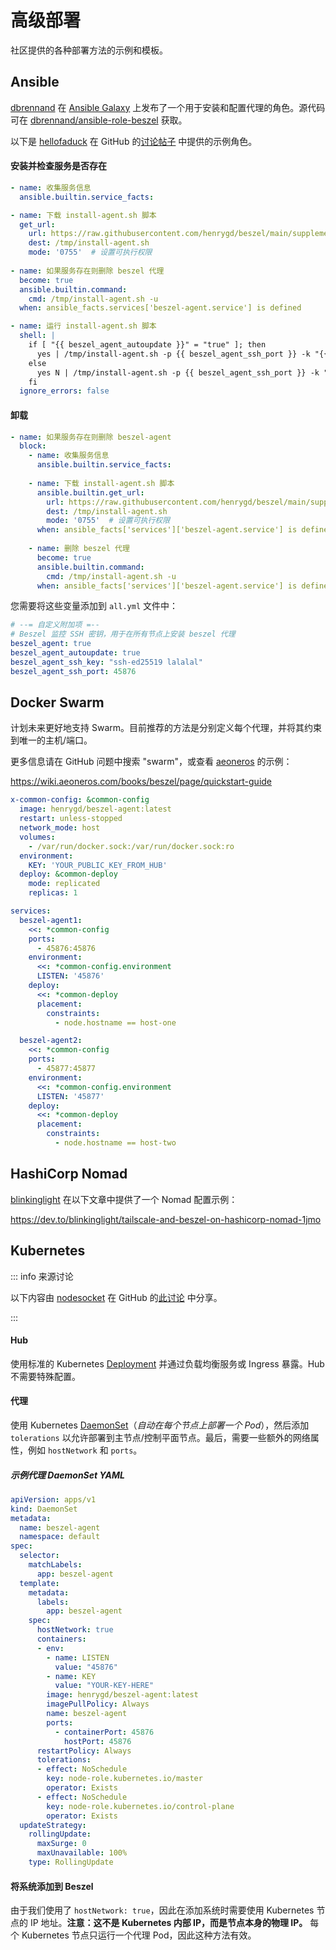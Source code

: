 # 高级部署

社区提供的各种部署方法的示例和模板。

## Ansible

[dbrennand](https://github.com/dbrennand) 在 [Ansible Galaxy](https://galaxy.ansible.com/ui/standalone/roles/dbrennand/beszel/documentation/) 上发布了一个用于安装和配置代理的角色。源代码可在 [dbrennand/ansible-role-beszel](https://github.com/dbrennand/ansible-role-beszel) 获取。

以下是 [hellofaduck](https://github.com/hellofaduck) 在 GitHub 的[讨论帖子](https://github.com/henrygd/beszel/discussions/629) 中提供的示例角色。

#### 安装并检查服务是否存在

```yaml
- name: 收集服务信息
  ansible.builtin.service_facts:

- name: 下载 install-agent.sh 脚本
  get_url:
    url: https://raw.githubusercontent.com/henrygd/beszel/main/supplemental/scripts/install-agent.sh
    dest: /tmp/install-agent.sh
    mode: '0755'  # 设置可执行权限
    
- name: 如果服务存在则删除 beszel 代理
  become: true
  ansible.builtin.command:
    cmd: /tmp/install-agent.sh -u
  when: ansible_facts.services['beszel-agent.service'] is defined

- name: 运行 install-agent.sh 脚本
  shell: |
    if [ "{{ beszel_agent_autoupdate }}" = "true" ]; then 
      yes | /tmp/install-agent.sh -p {{ beszel_agent_ssh_port }} -k "{{ beszel_agent_ssh_key }}"
    else 
      yes N | /tmp/install-agent.sh -p {{ beszel_agent_ssh_port }} -k "{{ beszel_agent_ssh_key }}" 
    fi
  ignore_errors: false
```

#### 卸载

```yaml
- name: 如果服务存在则删除 beszel-agent
  block:
    - name: 收集服务信息
      ansible.builtin.service_facts:
    
    - name: 下载 install-agent.sh 脚本
      ansible.builtin.get_url:
        url: https://raw.githubusercontent.com/henrygd/beszel/main/supplemental/scripts/install-agent.sh
        dest: /tmp/install-agent.sh
        mode: '0755'  # 设置可执行权限
      when: ansible_facts['services']['beszel-agent.service'] is defined
    
    - name: 删除 beszel 代理
      become: true
      ansible.builtin.command:
        cmd: /tmp/install-agent.sh -u
      when: ansible_facts['services']['beszel-agent.service'] is defined
```

您需要将这些变量添加到 `all.yml` 文件中：

```yaml
# --= 自定义附加项 =--
# Beszel 监控 SSH 密钥，用于在所有节点上安装 beszel 代理
beszel_agent: true
beszel_agent_autoupdate: true
beszel_agent_ssh_key: "ssh-ed25519 lalalal"
beszel_agent_ssh_port: 45876
```

## Docker Swarm

计划未来更好地支持 Swarm。目前推荐的方法是分别定义每个代理，并将其约束到唯一的主机/端口。

更多信息请在 GitHub 问题中搜索 "swarm"，或查看 [aeoneros](https://github.com/aeoneros) 的示例：

https://wiki.aeoneros.com/books/beszel/page/quickstart-guide

```yaml
x-common-config: &common-config
  image: henrygd/beszel-agent:latest
  restart: unless-stopped
  network_mode: host
  volumes:
    - /var/run/docker.sock:/var/run/docker.sock:ro
  environment:
    KEY: 'YOUR_PUBLIC_KEY_FROM_HUB'
  deploy: &common-deploy
    mode: replicated
    replicas: 1

services:
  beszel-agent1:
    <<: *common-config
    ports:
      - 45876:45876
    environment:
      <<: *common-config.environment
      LISTEN: '45876'
    deploy:
      <<: *common-deploy 
      placement:
        constraints:
          - node.hostname == host-one

  beszel-agent2:
    <<: *common-config
    ports:
      - 45877:45877
    environment:
      <<: *common-config.environment
      LISTEN: '45877'
    deploy:
      <<: *common-deploy 
      placement:
        constraints:
          - node.hostname == host-two
```

## HashiCorp Nomad

[blinkinglight](https://github.com/blinkinglight) 在以下文章中提供了一个 Nomad 配置示例：

https://dev.to/blinkinglight/tailscale-and-beszel-on-hashicorp-nomad-1jmo

## Kubernetes

::: info 来源讨论

以下内容由 [nodesocket](https://github.com/nodesocket) 在 GitHub 的[此讨论](https://github.com/henrygd/beszel/discussions/431) 中分享。

:::

#### Hub

使用标准的 Kubernetes [Deployment](https://kubernetes.io/docs/concepts/workloads/controllers/deployment/) 并通过负载均衡服务或 Ingress 暴露。Hub 不需要特殊配置。

#### 代理

使用 Kubernetes [DaemonSet](https://kubernetes.io/docs/concepts/workloads/controllers/daemonset/)（_自动在每个节点上部署一个 Pod_），然后添加 `tolerations` 以允许部署到主节点/控制平面节点。最后，需要一些额外的网络属性，例如 `hostNetwork` 和 `ports`。

##### 示例代理 DaemonSet YAML

```yaml
apiVersion: apps/v1
kind: DaemonSet
metadata:
  name: beszel-agent
  namespace: default
spec:
  selector:
    matchLabels:
      app: beszel-agent
  template:
    metadata:
      labels:
        app: beszel-agent
    spec:
      hostNetwork: true
      containers:
      - env:
        - name: LISTEN
          value: "45876"
        - name: KEY
          value: "YOUR-KEY-HERE"
        image: henrygd/beszel-agent:latest
        imagePullPolicy: Always
        name: beszel-agent
        ports:
          - containerPort: 45876
            hostPort: 45876
      restartPolicy: Always
      tolerations:
      - effect: NoSchedule
        key: node-role.kubernetes.io/master
        operator: Exists
      - effect: NoSchedule
        key: node-role.kubernetes.io/control-plane
        operator: Exists
  updateStrategy:
    rollingUpdate:
      maxSurge: 0
      maxUnavailable: 100%
    type: RollingUpdate
```

#### 将系统添加到 Beszel

由于我们使用了 `hostNetwork: true`，因此在添加系统时需要使用 Kubernetes 节点的 IP 地址。**注意：这不是 Kubernetes 内部 IP，而是节点本身的物理 IP。** 每个 Kubernetes 节点只运行一个代理 Pod，因此这种方法有效。
